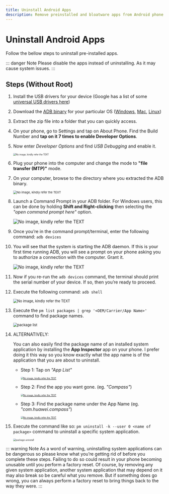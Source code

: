 ```yaml
---
title: Uninstall Android Apps
description: Remove preinstalled and bloatware apps from Android phone.
---
```


# Uninstall Android Apps

Follow the bellow steps to uninstall pre-installed apps.

::: danger Note
Please disable the apps instead of uninstalling. As it may cause system issues.
:::

## Steps (Without Root)

1. Install the USB drivers for your device (Google has a list of some [universal USB drivers here](https://developer.android.com/studio/run/oem-usb.html))

2. Download the [ADB binary](https://www.xda-developers.com/google-releases-separate-adb-and-fastboot-binary-downloads/) for your particular OS ([Windows](https://dl.google.com/android/repository/platform-tools-latest-windows.zip), [Mac](https://dl.google.com/android/repository/platform-tools-latest-darwin.zip), [Linux](https://dl.google.com/android/repository/platform-tools-latest-linux.zip))

3. Extract the zip file into a folder that you can quickly access.

4. On your phone, go to Settings and tap on About Phone. Find the Build Number and **tap on it 7 times to enable Developer Options**.

5. Now enter _Developer Options_ and find _USB Debugging_ and enable it.

   <img src="./enable-developer-options.jpg" alt="No image, kindly refer the TEXT" style="zoom:50%;" />

6. Plug your phone into the computer and change the mode to **"file transfer (MTP)"** mode.

7. On your computer, browse to the directory where you extracted the ADB binary.

   <img src="./adb-folder.png" alt="No image, kindly refer the TEXT" style="zoom: 67%;" />

8. Launch a Command Prompt in your ADB folder. For Windows users, this can be done by holding **Shift and Right-clicking** then selecting the _"open command prompt here"_ option.

   ![No image, kindly refer the TEXT](./adb-open-here.png)

9. Once you’re in the command prompt/terminal, enter the following command: `adb devices`

10. You will see that the system is starting the ADB daemon. If this is your first time running ADB, you will see a prompt on your phone asking you to authorize a connection with the computer. Grant it.

    ![No image, kindly refer the TEXT](./prompt-options.jpg)

11. Now if you re-run the `adb devices` command, the terminal should print the serial number of your device. If so, then you’re ready to proceed.

12. Execute the following command: `adb shell`

    <img src="./adb-shell.png" alt="No image, kindly refer the TEXT" style="zoom: 80%;" />

13. Execute the `pm list packages | grep '<OEM/Carrier/App Name>'` command to find package names.

    <img src="./package-list.png" alt="package list" style="zoom:80%;" />

14. ALTERNATIVELY:

    You can also easily find the package name of an installed system application by installing the **App Inspector** app on your phone. I prefer doing it this way so you know exactly what the app name is of the application that you are about to uninstall.

    - Step 1: Tap on _"App List"_

      [<img src="./app-inspector-1.png" alt="No image, kindly refer the TEXT" style="zoom:50%;" />](https://www.xda-developers.com/files/2017/07/AppInspector1.png)

    - Step 2: Find the app you want gone. (eg. _"Compass"_)

      [<img src="./app-inspector-2.png" alt="No image, kindly refer the TEXT" style="zoom:50%;" />](https://www.xda-developers.com/files/2017/07/AppInspector2.png)

    - Step 3: Find the package name under the App Name (eg. _"com.huawei.compass"_)

      [<img src="./app-inspector-3.png" alt="No image, kindly refer the TEXT" style="zoom:50%;" />](https://www.xda-developers.com/files/2017/07/AppInspector3.png)

15. Execute the command like so: `pm uninstall -k --user 0 <name of package>` command to uninstall a specific system application.

    <img src="./package-uninstall.png" alt="package uninstall" style="zoom:50%;" />

::: warning Note
As a word of warning, uninstalling system applications can be dangerous so please know what you’re getting rid of before you complete these steps. Failing to do so could result in your phone becoming unusable until you perform a factory reset. Of course, by removing any given system application, another system application that may depend on it may also break so be careful what you remove. But if something does go wrong, you can always perform a factory reset to bring things back to the way they were.
:::
